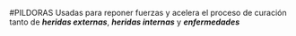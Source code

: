 #PILDORAS
Usadas para reponer fuerzas y acelera el proceso de curación tanto de ***heridas externas***,
***heridas internas*** y ***enfermedades***